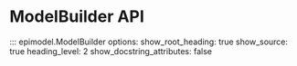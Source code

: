 # ModelBuilder API

::: epimodel.ModelBuilder
    options:
      show_root_heading: true
      show_source: true
      heading_level: 2
      show_docstring_attributes: false
